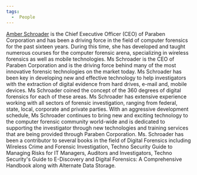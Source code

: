 ```yaml
---
tags:
  -  People
---
```

[Amber Schroader](amber_schroader.md) is the Chief Executive
Officer (CEO) of Paraben Corporation and has been a driving force in the
field of computer forensics for the past sixteen years. During this
time, she has developed and taught numerous courses for the computer
forensic arena, specializing in wireless forensics as well as mobile
technologies. Ms Schroader is the CEO of Paraben Corporation and is the
driving force behind many of the most innovative forensic technologies
on the market today. Ms Schroader has been key in developing new and
effective technology to help investigators with the extraction of
digital evidence from hard drives, e-mail and, mobile devices. Ms
Schroader coined the concept of the 360 degrees of digital forensics for
each of these areas. Ms Schroader has extensive experience working with
all sectors of forensic investigation, ranging from federal, state,
local, corporate and private parties. With an aggressive development
schedule, Ms Schroader continues to bring new and exciting technology to
the computer forensic community world-wide and is dedicated to
supporting the investigator through new technologies and training
services that are being provided through Paraben Corporation. Ms.
Schroader has been a contributor to several books in the field of
Digital Forensics including Wireless Crime and Forensic Investigation,
Techno Security Guide to Managing Risks for IT Managers, Auditors and
Investigators, Techno Security's Guide to E-Discovery and Digital
Forensics: A Comprehensive Handbook along with Alternate Data Storage.